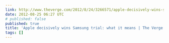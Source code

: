 ```yaml
---
link: http://www.theverge.com/2012/8/24/3266571/apple-decisively-wins-samsung-trial-what-it-means
date: 2012-08-25 06:27 UTC
# published: false
published: true
title: 'Apple decisively wins Samsung trial: what it means | The Verge'
tags: []
---
```



